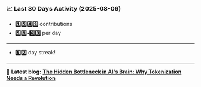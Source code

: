 <!--START_STATS-->
### 📈 Last 30 Days Activity (2025-08-06)  
- **1️⃣5️⃣4️⃣9️⃣** contributions  
- **5️⃣1️⃣•6️⃣3️⃣** per day
---
- **6️⃣7️⃣** day streak!
---
📝 **Latest blog:** [**The Hidden Bottleneck in AI's Brain: Why Tokenization Needs a Revolution**](https://andriak.com/blog/tokenization-revolution)
<!--END_STATS-->
